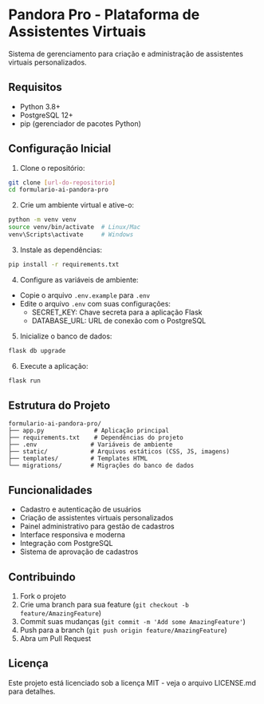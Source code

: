 # Pandora Pro - Plataforma de Assistentes Virtuais

Sistema de gerenciamento para criação e administração de assistentes virtuais personalizados.

## Requisitos

- Python 3.8+
- PostgreSQL 12+
- pip (gerenciador de pacotes Python)

## Configuração Inicial

1. Clone o repositório:
```bash
git clone [url-do-repositorio]
cd formulario-ai-pandora-pro
```

2. Crie um ambiente virtual e ative-o:
```bash
python -m venv venv
source venv/bin/activate  # Linux/Mac
venv\Scripts\activate     # Windows
```

3. Instale as dependências:
```bash
pip install -r requirements.txt
```

4. Configure as variáveis de ambiente:
- Copie o arquivo `.env.example` para `.env`
- Edite o arquivo `.env` com suas configurações:
  - SECRET_KEY: Chave secreta para a aplicação Flask
  - DATABASE_URL: URL de conexão com o PostgreSQL

5. Inicialize o banco de dados:
```bash
flask db upgrade
```

6. Execute a aplicação:
```bash
flask run
```

## Estrutura do Projeto

```
formulario-ai-pandora-pro/
├── app.py              # Aplicação principal
├── requirements.txt    # Dependências do projeto
├── .env               # Variáveis de ambiente
├── static/            # Arquivos estáticos (CSS, JS, imagens)
├── templates/         # Templates HTML
└── migrations/        # Migrações do banco de dados
```

## Funcionalidades

- Cadastro e autenticação de usuários
- Criação de assistentes virtuais personalizados
- Painel administrativo para gestão de cadastros
- Interface responsiva e moderna
- Integração com PostgreSQL
- Sistema de aprovação de cadastros

## Contribuindo

1. Fork o projeto
2. Crie uma branch para sua feature (`git checkout -b feature/AmazingFeature`)
3. Commit suas mudanças (`git commit -m 'Add some AmazingFeature'`)
4. Push para a branch (`git push origin feature/AmazingFeature`)
5. Abra um Pull Request

## Licença

Este projeto está licenciado sob a licença MIT - veja o arquivo LICENSE.md para detalhes.
